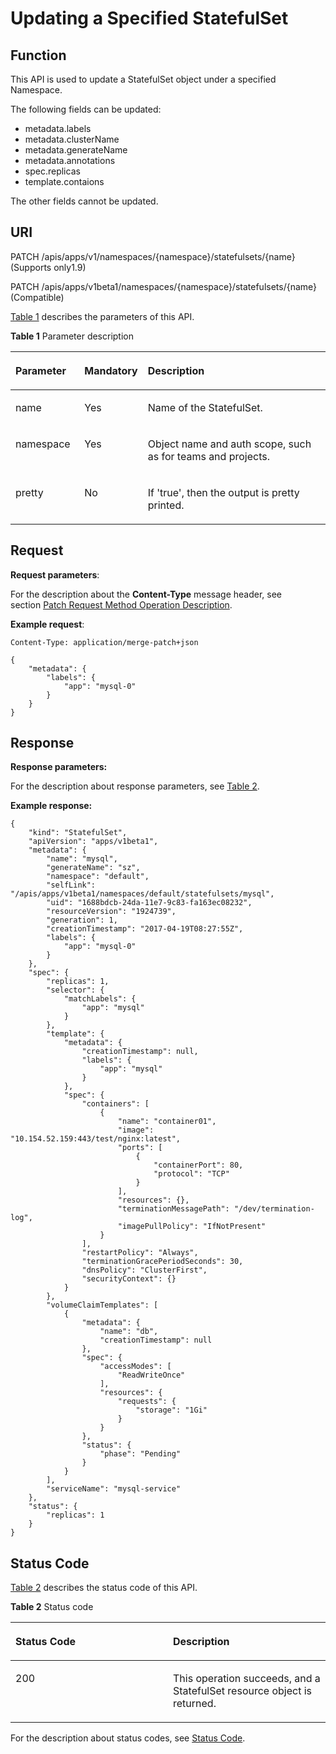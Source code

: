 # Updating a Specified StatefulSet<a name="cce_02_0154"></a>

## Function<a name="section40645355"></a>

This API is used to update a StatefulSet object under a specified Namespace.

The following fields can be updated:

-   metadata.labels
-   metadata.clusterName
-   metadata.generateName
-   metadata.annotations
-   spec.replicas
-   template.contaions

The other fields cannot be updated.

## URI<a name="section30263877"></a>

PATCH /apis/apps/v1/namespaces/\{namespace\}/statefulsets/\{name\} \(Supports only1.9\)

PATCH /apis/apps/v1beta1/namespaces/\{namespace\}/statefulsets/\{name\} \(Compatible\)

[Table 1](#d0e39827)  describes the parameters of this API.

**Table  1**  Parameter description

<a name="d0e39827"></a>
<table><thead align="left"><tr id="row2074176211829"><th class="cellrowborder" valign="top" width="22.06%" id="mcps1.2.4.1.1"><p id="p65652297517"><a name="p65652297517"></a><a name="p65652297517"></a>Parameter</p>
</th>
<th class="cellrowborder" valign="top" width="15.1%" id="mcps1.2.4.1.2"><p id="p165661629135114"><a name="p165661629135114"></a><a name="p165661629135114"></a>Mandatory</p>
</th>
<th class="cellrowborder" valign="top" width="62.839999999999996%" id="mcps1.2.4.1.3"><p id="p14567629115114"><a name="p14567629115114"></a><a name="p14567629115114"></a>Description</p>
</th>
</tr>
</thead>
<tbody><tr id="row1441474611829"><td class="cellrowborder" valign="top" width="22.06%" headers="mcps1.2.4.1.1 "><p id="p32168169"><a name="p32168169"></a><a name="p32168169"></a>name</p>
</td>
<td class="cellrowborder" valign="top" width="15.1%" headers="mcps1.2.4.1.2 "><p id="p55484892"><a name="p55484892"></a><a name="p55484892"></a>Yes</p>
</td>
<td class="cellrowborder" valign="top" width="62.839999999999996%" headers="mcps1.2.4.1.3 "><p id="p65091276"><a name="p65091276"></a><a name="p65091276"></a>Name of the StatefulSet.</p>
</td>
</tr>
<tr id="row32867931172518"><td class="cellrowborder" valign="top" width="22.06%" headers="mcps1.2.4.1.1 "><p id="p5573539"><a name="p5573539"></a><a name="p5573539"></a>namespace</p>
</td>
<td class="cellrowborder" valign="top" width="15.1%" headers="mcps1.2.4.1.2 "><p id="p48803529"><a name="p48803529"></a><a name="p48803529"></a>Yes</p>
</td>
<td class="cellrowborder" valign="top" width="62.839999999999996%" headers="mcps1.2.4.1.3 "><p id="p60771783"><a name="p60771783"></a><a name="p60771783"></a>Object name and auth scope, such as for teams and projects.</p>
</td>
</tr>
<tr id="row44438480205451"><td class="cellrowborder" valign="top" width="22.06%" headers="mcps1.2.4.1.1 "><p id="p10780286"><a name="p10780286"></a><a name="p10780286"></a>pretty</p>
</td>
<td class="cellrowborder" valign="top" width="15.1%" headers="mcps1.2.4.1.2 "><p id="p787936"><a name="p787936"></a><a name="p787936"></a>No</p>
</td>
<td class="cellrowborder" valign="top" width="62.839999999999996%" headers="mcps1.2.4.1.3 "><p id="p63822871"><a name="p63822871"></a><a name="p63822871"></a>If 'true', then the output is pretty printed.</p>
</td>
</tr>
</tbody>
</table>

## Request<a name="section3939444"></a>

**Request parameters**:

For the description about the  **Content-Type** message header, see section [Patch Request Method Operation Description](patch-request-method-operation-description.md).

**Example request**:

```
Content-Type: application/merge-patch+json
```

```
{
    "metadata": {
        "labels": {
            "app": "mysql-0"
        }
    }
}
```

## Response<a name="section35455000"></a>

**Response parameters:**

For the description about response parameters, see  [Table 2](creating-a-statefulset.md#d0e37568).

**Example response:**

```
{
    "kind": "StatefulSet",
    "apiVersion": "apps/v1beta1",
    "metadata": {
        "name": "mysql",
        "generateName": "sz",
        "namespace": "default",
        "selfLink": "/apis/apps/v1beta1/namespaces/default/statefulsets/mysql",
        "uid": "1688bdcb-24da-11e7-9c83-fa163ec08232",
        "resourceVersion": "1924739",
        "generation": 1,
        "creationTimestamp": "2017-04-19T08:27:55Z",
        "labels": {
            "app": "mysql-0"
        }
    },
    "spec": {
        "replicas": 1,
        "selector": {
            "matchLabels": {
                "app": "mysql"
            }
        },
        "template": {
            "metadata": {
                "creationTimestamp": null,
                "labels": {
                    "app": "mysql"
                }
            },
            "spec": {
                "containers": [
                    {
                        "name": "container01",
                        "image": "10.154.52.159:443/test/nginx:latest",
                        "ports": [
                            {
                                "containerPort": 80,
                                "protocol": "TCP"
                            }
                        ],
                        "resources": {},
                        "terminationMessagePath": "/dev/termination-log",
                        "imagePullPolicy": "IfNotPresent"
                    }
                ],
                "restartPolicy": "Always",
                "terminationGracePeriodSeconds": 30,
                "dnsPolicy": "ClusterFirst",
                "securityContext": {}
            }
        },
        "volumeClaimTemplates": [
            {
                "metadata": {
                    "name": "db",
                    "creationTimestamp": null
                },
                "spec": {
                    "accessModes": [
                        "ReadWriteOnce"
                    ],
                    "resources": {
                        "requests": {
                            "storage": "1Gi"
                        }
                    }
                },
                "status": {
                    "phase": "Pending"
                }
            }
        ],
        "serviceName": "mysql-service"
    },
    "status": {
        "replicas": 1
    }
}
```

## Status Code<a name="section50659546"></a>

[Table 2](#d0e39922)  describes the status code of this API.

**Table  2**  Status code

<a name="d0e39922"></a>
<table><thead align="left"><tr id="row58580616171015"><th class="cellrowborder" valign="top" width="50%" id="mcps1.2.3.1.1"><p id="p61570118"><a name="p61570118"></a><a name="p61570118"></a>Status Code</p>
</th>
<th class="cellrowborder" valign="top" width="50%" id="mcps1.2.3.1.2"><p id="p21123642"><a name="p21123642"></a><a name="p21123642"></a>Description</p>
</th>
</tr>
</thead>
<tbody><tr id="row3769153171015"><td class="cellrowborder" valign="top" width="50%" headers="mcps1.2.3.1.1 "><p id="p12413680"><a name="p12413680"></a><a name="p12413680"></a>200</p>
</td>
<td class="cellrowborder" valign="top" width="50%" headers="mcps1.2.3.1.2 "><p id="p65984001"><a name="p65984001"></a><a name="p65984001"></a>This operation succeeds, and a StatefulSet resource object is returned.</p>
</td>
</tr>
</tbody>
</table>

For the description about status codes, see  [Status Code](status-code.md).

